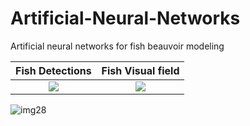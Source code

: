 # Artificial-Neural-Networks
Artificial neural networks for fish beauvoir modeling

Fish Detections             |  Fish Visual field
:-------------------------:|:-------------------------:
![](https://user-images.githubusercontent.com/36754185/176037562-6ebf0bf3-32d5-4eb9-81c9-55925e661a17.png) | ![](https://user-images.githubusercontent.com/36754185/176037692-26ca7c5c-e40d-457b-8ec5-9d627fcab72f.png)




![img28](https://user-images.githubusercontent.com/36754185/176037468-1309aacb-4440-47ec-abd5-63d29bb6f459.png)
